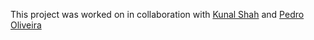 This project was worked on in collaboration with [Kunal Shah](https://github.com/curiouskunal?tab=overview&from=2016-08-01&to=2016-08-31&utf8=%E2%9C%93) and [Pedro Oliveira](https://github.com/pjmc-oliveira?tab=overview&from=2016-08-01&to=2016-08-31&utf8=%E2%9C%93)